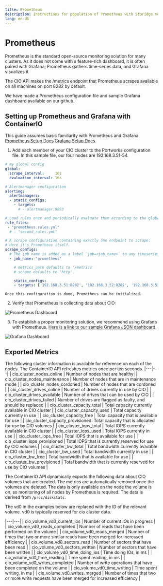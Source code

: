 ```yaml
---
title: Prometheus
description: Instructions for population of Prometheus with Storidge metrics
lang: en-US
---
```


# Prometheus

Prometheus is the standard open-source monitoring solution for many clusters. As it does not come with a feature-rich dashboard, it is often paired with Grafana; Prometheus gathers time-series data, and Grafana visualizes it.

The CIO API makes the /metrics endpoint that Prometheus scrapes available on all machines on port 8282 by default.

We have made a Prometheus configuration file and sample Grafana dashboard available on our github.

## Setting up Prometheus and Grafana with ContainerIO

This guide assumes basic familiarity with Prometheus and Grafana.
[Prometheus Setup Docs](https://prometheus.io/docs/introduction/first_steps/)
[Grafana Setup Docs](https://grafana.com/docs/installation/)

1. Add each member of your CIO cluster to the Portworks configuration file. In this sample file, our four nodes are 192.168.3.51-54.

```yaml
# my global config
global:
  scrape_interval:     10s
  evaluation_interval: 10s

# Alertmanager configuration
alerting:
  alertmanagers:
  - static_configs:
    - targets:
      # - alertmanager:9093

# Load rules once and periodically evaluate them according to the global 'evaluation_interval'.
rule_files:
 - "prometheus.rules.yml"
  # - "second_rules.yml"

# A scrape configuration containing exactly one endpoint to scrape:
# Here it's Prometheus itself.
scrape_configs:
  # The job name is added as a label `job=<job_name>` to any timeseries scraped from this config.
  - job_name: 'prometheus'

    # metrics_path defaults to '/metrics'
    # scheme defaults to 'http'.

    static_configs:
    - targets: ['192.168.3.51:8282', '192.168.3.52:8282', '192.168.3.53:8282', '192.168.3.54:8282']

```
    Once this configuration is done, Prometheus can be initialized.

2. Verify that Prometheus is collecting data about CIO:

![Prometheus Dashboard](https://i.imgur.com/r1C4GBI.png)

3. To establish a proper monitoring solution, we recommend using Grafana with Prometheus. [Here is a link to our sample Grafana JSON dashboard.](https://grafana.com/grafana/dashboards/11213)

![Grafana Dashboard](https://i.imgur.com/94DZSg7.png)

## Exported Metrics

The following cluster information is available for reference on each of the nodes. The ContainerIO API refreshes metrics once per ten seconds.
|---|---|
| cio_cluster_nodes_online | Number of nodes that are healthy|
| cio_cluster_nodes_maintenance | Number of nodes that are in maintenance mode |
| cio_cluster_nodes_cordoned | Number of nodes that are cordoned |
| cio_cluster_drives_online | Number of drives currently in use by CIO |
| cio_cluster_drives_available | Number of drives that can be used by CIO |
| cio_cluster_drives_failed | Number of drives are flagged as faulty, and should be replaced |
| cio_cluster_capacity_total | Total capacity currently available in CIO cluster |
| cio_cluster_capacity_used | Total capacity currently in use |
| cio_cluster_capacity_free | Total capacity that is available for use |
| cio_cluster_capacity_provisioned: Total capacity that is allocated for use by CIO volumes |
| cio_cluster_iops_total | Total IOPS currently available in CIO cluster |
| cio_cluster_iops_used | Total IOPS currently in use |
| cio_cluster_iops_free | Total IOPS that is available for use |
| cio_cluster_iops_provisioned | Total IOPS that is currently reserved for use by CIO volumes |
| cio_cluster_bw_total | Total bandwidth currently available in CIO cluster |
| cio_cluster_bw_used | Total bandwidth currently in use |
| cio_cluster_bw_free | Total bandwidth that is available for use |
| cio_cluster_bw_provisioned | Total bandwidth that is currently reserved for use by CIO volumes |

The ContainerIO API dynamically exports the following data about CIO volumes that are created. The metrics are automatically removed once the volumes are deleted. The data is only available on the node the volume is on, so monitoring of all nodes by Prometheus is required. The data is derived from `/proc/diskstats`.

The vd0 in the examples below are replaced with the ID of the relevant volume. vd0 is typically reserved for cio cluster data.

|---|---|
| cio_volume_vd0_current_ios | Number of current IOs in progress |
| cio_volume_vd0_reads_completed | Number of reads that have been performed on the volume |
| cio_volume_vd0_reads_merged | Number of times that two or more similar reads have been merged for increased efficiency |
| cio_volume_vd0_sectors_read | Number of sectors that have been read |
| cio_volume_vd0_sectors_written | Number of sectors that have been written |
| cio_volume_vd0_time_doing_ios | Time doing IOs, in ms |
| cio_volume_vd0_time_reading | Time spent reading, in ms |
| cio_volume_vd0_writes_completed | Number of write operations that have been completed on the volume |
| cio_volume_vd0_time_writing | Time spent writing, in ms |
| cio_volume_vd0_writes_merged | Number of times that two or more write requests have been merged for increased efficiency |

